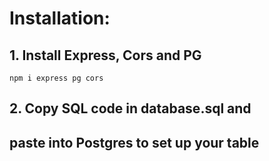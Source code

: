 # Installation:

## 1. Install Express, Cors and PG

`npm i express pg cors`

## 2. Copy SQL code in database.sql and

## paste into Postgres to set up your table
